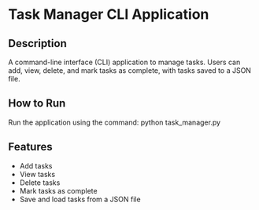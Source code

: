 # Task Manager CLI Application

## Description
A command-line interface (CLI) application to manage tasks. Users can add, view, delete, and mark tasks as complete, with tasks saved to a JSON file.

## How to Run
Run the application using the command:
python task_manager.py

## Features
- Add tasks
- View tasks
- Delete tasks
- Mark tasks as complete
- Save and load tasks from a JSON file
